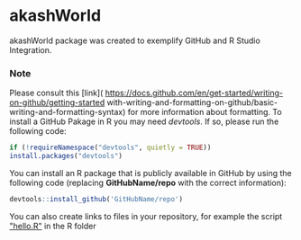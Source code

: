 # akashWorld 
akashWorld package was created to exemplify GitHub and R Studio Integration. 
### Note 
Please consult this [link]( https://docs.github.com/en/get-started/writing-on-github/getting-started
with-writing-and-formatting-on-github/basic-writing-and-formatting-syntax) for more information 
about formatting. 
To install a GitHub Pakage in R you may need *devtools*. If so, please run the following code: 
```R 
if (!requireNamespace("devtools", quietly = TRUE)) 
install.packages("devtools") 
``` 
You can install an R package that is publicly available in GitHub by using the following code 
(replacing **GitHubName/repo** with the correct information): 
```R 
devtools::install_github('GitHubName/repo') 
``` 
You can also create links to files in your repository, for example the script ["hello.R"](R/hello.R) 
in the R folder 
